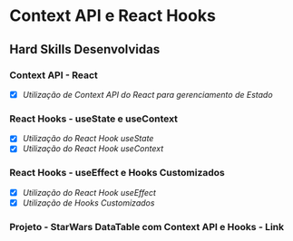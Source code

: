 # Context API e React Hooks

## Hard Skills Desenvolvidas

### Context API - React

- [X] _Utilização de Context API do React para gerenciamento de Estado_

### React Hooks - useState e useContext

- [X] _Utilização do React Hook useState_
- [X] _Utilização do React Hook useContext_

### React Hooks - useEffect e Hooks Customizados

- [X] _Utilização do React Hook useEffect_
- [X] _Utilização de Hooks Customizados_

### Projeto - StarWars DataTable com Context API e Hooks - Link
